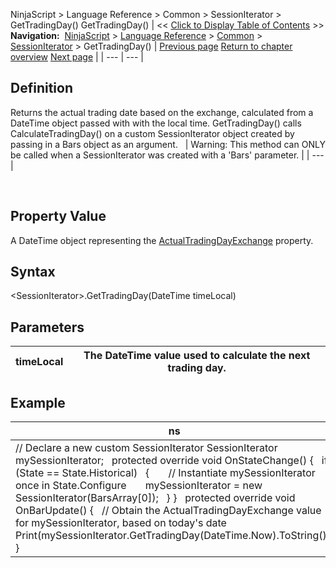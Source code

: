 ﻿
NinjaScript \> Language Reference \> Common \> SessionIterator \> GetTradingDay()
GetTradingDay()
| \<\< [Click to Display Table of Contents](gettradingday.md) \>\> **Navigation:**     [NinjaScript](ninjascript-1.md) \> [Language Reference](language_reference_wip-1.md) \> [Common](common-1.md) \> [SessionIterator](sessioniterator-1.md) \> GetTradingDay() | [Previous page](getnextsession-1.md) [Return to chapter overview](sessioniterator-1.md) [Next page](gettradingdaybeginlocal-1.md) |
| --- | --- |
## Definition
Returns the actual trading date based on the exchange, calculated from a DateTime object passed with with the local time. GetTradingDay() calls CalculateTradingDay() on a custom SessionIterator object created by passing in a Bars object as an argument. 
 
| Warning: This method can ONLY be called when a SessionIterator was created with a 'Bars' parameter. |
| --- |

 
## 
## Property Value
A DateTime object representing the [ActualTradingDayExchange](actualtradingdayexchange-1.md) property.
 
## Syntax
\<SessionIterator\>.GetTradingDay(DateTime timeLocal)
## 
## Parameters
| timeLocal | The DateTime value used to calculate the next trading day. |
| --- | --- |

## 
## Example
| ns |
| --- |
| // Declare a new custom SessionIterator SessionIterator mySessionIterator;   protected override void OnStateChange() {    if (State \=\= State.Historical)    {        // Instantiate mySessionIterator once in State.Configure        mySessionIterator \= new SessionIterator(BarsArray\[0]);    } }   protected override void OnBarUpdate() {    // Obtain the ActualTradingDayExchange value for mySessionIterator, based on today's date    Print(mySessionIterator.GetTradingDay(DateTime.Now).ToString()); } |
